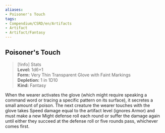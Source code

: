 ```yaml
---
aliases:
- Poisoner's Touch
tags:
- Compendium/CSRD/en/Artifacts
- Artifact
- Artifact/Fantasy
---
```


  
## Poisoner's Touch  
>[!info] Stats  
> **Level:** 1d6+1  
> **Form:** Very Thin Transparent Glove with Faint Markings  
> **Depletion:** 1 in 1D10  
> **Kind:** Fantasy
  
When the wearer activates the glove (which might require speaking a command word or tracing a specific pattern on its surface), it secretes a small amount of poison. The next creature the wearer touches with the glove takes Speed damage equal to the artifact level (ignores Armor) and must make a new Might defense roll each round or suffer the damage again until either they succeed at the defense roll or five rounds pass, whichever comes first.